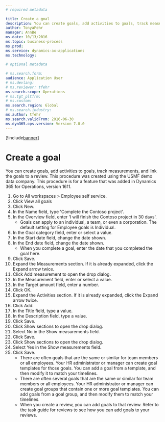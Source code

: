 ```yaml
--- 
# required metadata 
 
title: Create a goal
description: You can create goals, add activities to goals, track measurements, and link the goals to a review. 
author: TonyaFehr 
manager: AnnBe 
ms.date: 10/13/2016
ms.topic: business-process 
ms.prod:  
ms.service: dynamics-ax-applications 
ms.technology:  
 
# optional metadata 
 
# ms.search.form:   
audience: Application User 
# ms.devlang:  
# ms.reviewer: tfehr 
ms.search.scope: Operations 
# ms.tgt_pltfrm:  
# ms.custom:  
ms.search.region: Global
# ms.search.industry: 
ms.author: tfehr 
ms.search.validFrom: 2016-06-30 
ms.dyn365.ops.version: Version 7.0.0 
---
```


[!include[banner](../includes/banner.md)]

# Create a goal

You can create goals, add activities to goals, track measurements, and link the goals to a review. This procedure was created using the USMF demo data company. This procedure is for a feature that was added in Dynamics 365 for Operations, version 1611.

1. Go to All workspaces > Employee self service.
2. Click View all goals
3. Click New.
4. In the Name field, type 'Complete the Contoso project'.
5. In the Overview field, enter 'I will finish the Contoso project in 30 days'.
    * Goals can apply to an individual, a team, or even a corporation. The default setting for Employee goals is Individual.  
6. In the Goal category field, enter or select a value.
7. In the Start date field, change the date shown.
8. In the End date field, change the date shown.
    * When you complete a goal, enter the date that you completed the goal here.  
9. Click Save.
10. Expand the Measurements section. If it is already expanded, click the Expand arrow twice.
11. Click Add measurement to open the drop dialog.
12. In the Measurement field, enter or select a value.
13. In the Target amount field, enter a number.
14. Click OK.
15. Expand the Activities section. If it is already expanded, click the Expand arrow twice.
16. Click Add.
17. In the Title field, type a value.
18. In the Description field, type a value.
19. Click Save.
20. Click Show sections to open the drop dialog.
21. Select No in the Show measurements field.
22. Click Save.
23. Click Show sections to open the drop dialog.
24. Select Yes in the Show measurements field.
25. Click Save.
    * There are often goals that are the same or similar for team members or all employees.     Your HR administrator or manager can create goal templates for those goals. You can add a goal from a template, and then modify it to match your timelines.  
    * There are often several goals that are the same or similar for team members or all employees.     Your HR administrator or manager can create goal groups that contain one or more goal templates. You can add goals from a goal group, and then modify them to match your timelines.  
    * When you create a review, you can add goals to that review. Refer to the task guide for reviews to see how you can add goals to your reviews.  

